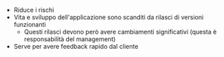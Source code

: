 - Riduce i rischi
- Vita e sviluppo dell'applicazione sono scanditi da rilasci di versioni funzionanti
	- Questi rilasci devono però avere cambiamenti significativi (questa è responsabilità del management)
- Serve per avere feedback rapido dal cliente